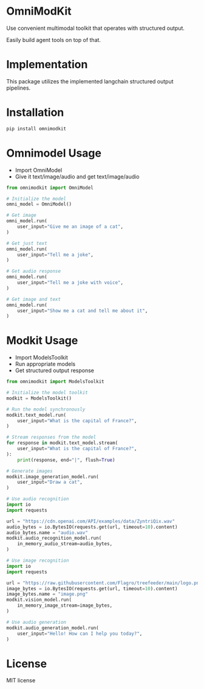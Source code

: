 # OmniModKit

Use convenient multimodal toolkit that operates with structured output.

Easily build agent tools on top of that.

# Implementation
This package utilizes the implemented langchain structured output pipelines.

# Installation

```bash
pip install omnimodkit
```

# Omnimodel Usage

- Import OmniModel
- Give it text/image/audio and get text/image/audio

```python
from omnimodkit import OmniModel

# Initialize the model
omni_model = OmniModel()

# Get image
omni_model.run(
    user_input="Give me an image of a cat",
)

# Get just text
omni_model.run(
    user_input="Tell me a joke",
)

# Get audio response
omni_model.run(
    user_input="Tell me a joke with voice",
)

# Get image and text
omni_model.run(
    user_input="Show me a cat and tell me about it",
)
```


# Modkit Usage

- Import ModelsToolkit
- Run appropriate models
- Get structured output response

```python
from omnimodkit import ModelsToolkit

# Initialize the model toolkit
modkit = ModelsToolkit()

# Run the model synchronously
modkit.text_model.run(
    user_input="What is the capital of France?",
)

# Stream responses from the model
for response in modkit.text_model.stream(
    user_input="What is the capital of France?",
):
    print(response, end="|", flush=True)

# Generate images
modkit.image_generation_model.run(
    user_input="Draw a cat",
)

# Use audio recognition
import io
import requests

url = "https://cdn.openai.com/API/examples/data/ZyntriQix.wav"
audio_bytes = io.BytesIO(requests.get(url, timeout=10).content)
audio_bytes.name = "audio.wav"
modkit.audio_recognition_model.run(
    in_memory_audio_stream=audio_bytes,
)

# Use image recognition
import io
import requests

url = "https://raw.githubusercontent.com/Flagro/treefeeder/main/logo.png"
image_bytes = io.BytesIO(requests.get(url, timeout=10).content)
image_bytes.name = "image.png"
modkit.vision_model.run(
    in_memory_image_stream=image_bytes,
)

# Use audio generation
modkit.audio_generation_model.run(
    user_input="Hello! How can I help you today?",
)
```

# License
MIT license
